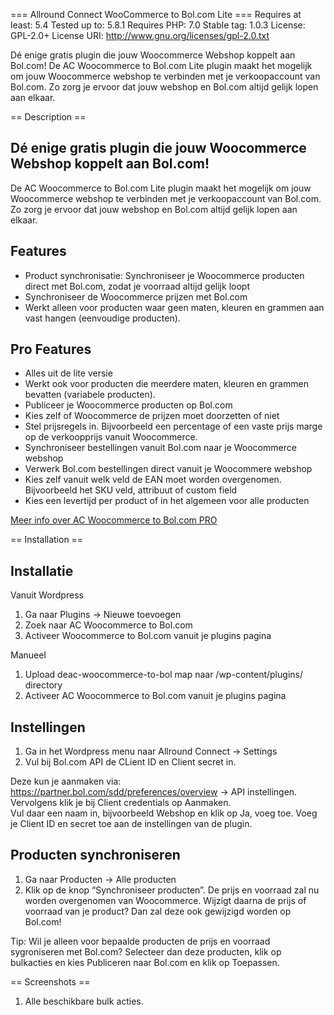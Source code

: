 === Allround Connect WooCommerce to Bol.com Lite ===
Requires at least: 5.4
Tested up to: 5.8.1
Requires PHP: 7.0
Stable tag: 1.0.3
License: GPL-2.0+
License URI: http://www.gnu.org/licenses/gpl-2.0.txt

Dé enige gratis plugin die jouw Woocommerce Webshop koppelt aan Bol.com! De AC Woocommerce to Bol.com Lite plugin maakt het mogelijk om jouw Woocommerce webshop te verbinden met je verkoopaccount van Bol.com. Zo zorg je ervoor dat jouw webshop en Bol.com altijd gelijk lopen aan elkaar. 

== Description ==

## Dé enige gratis plugin die jouw Woocommerce Webshop koppelt aan Bol.com! 

De AC Woocommerce to Bol.com Lite plugin maakt het mogelijk om jouw Woocommerce webshop te verbinden met je verkoopaccount van Bol.com. Zo zorg je ervoor dat jouw webshop en Bol.com altijd gelijk lopen aan elkaar. 

## Features
- Product synchronisatie: Synchroniseer je Woocommerce producten direct met Bol.com, zodat je voorraad altijd gelijk loopt
- Synchroniseer de Woocommerce prijzen met Bol.com
- Werkt alleen voor producten waar geen maten, kleuren en grammen aan vast hangen (eenvoudige producten).

## Pro  Features
- Alles uit de lite versie
- Werkt ook voor producten die meerdere maten, kleuren en grammen bevatten (variabele producten).
- Publiceer je Woocommerce producten op Bol.com
- Kies zelf of Woocommerce de prijzen moet doorzetten of niet 
- Stel prijsregels in. Bijvoorbeeld een percentage of een vaste prijs marge op de verkoopprijs vanuit Woocommerce.
- Synchroniseer bestellingen vanuit Bol.com naar je Woocommerce webshop
- Verwerk Bol.com bestellingen direct vanuit je Woocommere webshop
- Kies zelf vanuit welk veld de EAN moet worden overgenomen. Bijvoorbeeld het SKU veld, attribuut of custom field
- Kies een levertijd per product of in het algemeen voor alle producten

[Meer info over AC Woocommerce to Bol.com PRO](https://allroundconnect.com/nl/woocommerce-koppelen-met-bol-com/)

== Installation ==

## Installatie
Vanuit Wordpress
1. Ga naar Plugins -> Nieuwe toevoegen
2. Zoek naar AC Woocommerce to Bol.com 
3. Activeer Woocommerce to Bol.com vanuit je plugins pagina

Manueel
1. Upload deac-woocommerce-to-bol map naar /wp-content/plugins/ directory
2. Activeer AC Woocommerce to Bol.com vanuit je plugins pagina


## Instellingen
1. Ga in het Wordpress menu naar Allround Connect -> Settings 
2. Vul bij Bol.com API de CLient ID en Client secret in. 

Deze kun je aanmaken via: https://partner.bol.com/sdd/preferences/overview -> API instellingen. 
Vervolgens klik je bij Client credentials op Aanmaken.  
Vul daar een naam in, bijvoorbeeld Webshop en klik op Ja, voeg toe. Voeg je Client ID en secret toe aan de instellingen van de plugin.

## Producten synchroniseren 
1. Ga naar Producten -> Alle producten 
2. Klik op de knop “Synchroniseer producten”. De prijs en voorraad zal nu worden overgenomen van Woocommerce. 
Wijzigt daarna de prijs of voorraad van je product? Dan zal deze ook gewijzigd worden op Bol.com!

Tip: Wil je alleen voor bepaalde producten de prijs en voorraad sygroniseren met Bol.com? Selecteer dan deze producten, klik op bulkacties en kies Publiceren naar Bol.com en klik op Toepassen. 

== Screenshots ==
1. Alle beschikbare bulk acties.